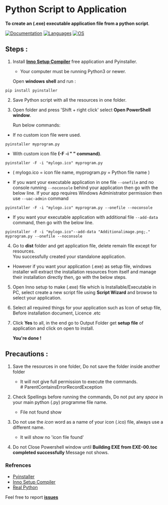 # Python Script to Application

**To create an (.exe) executable application file from a python script**.


<!-- Badge section -->

[![Documentation](https://img.shields.io/badge/Documentation-blue)](README.md)
[![Languages](https://img.shields.io/badge/Python-FFD43B?plastic&logo=python&logoColor=blue)](https://www.python.org/)
[![OS](https://img.shields.io/badge/Windows-0078D6?style=plastic&logo=windows&logoColor=white)](README.md)



## Steps :

1. Install **[Inno Setup Compiler](tools/innosetup-6.1.2.exe)** free application and Pyinstaller. </br>
   - Your computer must be running Python3 or newer.
  
   Open **windows shell** and run :
   
```
pip install pyinstaller 
```
2. Save Python script with all the resources in one folder.

3. Open folder and press 'Shift + right click' select **Open PowerShell window**.</br> 
  
   Run below commands:

* If no custom icon file were used.

```
pyinstaller myprogram.py
```

* With custom icon file **(-F -i " " command)**.
   
```
pyinstaller -F -i "mylogo.ico" myprogram.py
```
   - ( mylogo.ico = icon file name, myprogram.py = Python file name )
   
   
   
* If you want your executable application in one file `--onefile` and no console running `--noconsole` behind your application then go with the below line. If your app requires Windows Administrator permission then use `--uac-admin` command
  
```
pyinstaller -F -i "mylogo.ico" myprogram.py --onefile --noconsole
```
                                                        
* If you want your executable application with additional file `--add-data` command, then go with the below line.
  
```
pyinstaller -F -i "mylogo.ico"--add-data "Additionalimage.png;." myprogram.py --onefile --noconsole
```

4. Go to **dist** folder and get application file, delete remain file except for resources. </br>You successfully created your standalone application.</br>
 


* However if you want your application (.exe) as setup file, windows installer will extract the installation resources from itself and manage their installation directly then, go with the below steps.</br>


5. Open Inno setup to make (.exe) file which is Installable/Executable in PC, select create a new script file using **Script Wizard** and browse to select your application.</br>


6.  Select all required things for your application such as Icon of setup file, Before installation document, Licence .etc</br>

   
7. Click  **Yes** to all, in the end go to Output Folder get **setup file**  of application and click on open to install.</br>
  
   
   **You're done !**


## Precautions :
1. Save the resources in one folder, Do not save the folder inside another folder

   - It will not give full permission to execute the commands.</br> #        ParentContainsErrorRecordException


2. Check Spellings before running the commands, Do not put any _space_ in your main python (.py) programme file name.

   - File not found show

3. Do not use the _icon_ word as a name of your icon (.ico) file, always use a different name.

   - It will show no 'icon file found'

4. Do not Close Powershell window until **Building EXE from EXE-00.toc completed successfully** 
Message not shows.</br>

### Refrences
* [Pyinstaller](https://pyinstaller.readthedocs.io/en/stable/operating-mode.html)
* [Inno Setup Compiler](https://jrsoftware.org/isdl.php)</br>
* [Real Python](https://realpython.com/pyinstaller-python/#:~:text=PyInstaller%20supports%20making%20executables%20for,machine%20for%20each%20supported%20OS)

Feel free to report <b>[issues](https://github.com/Abhijeetbyte/Python-Script-to-Application/issues/new)</b>




     
 
